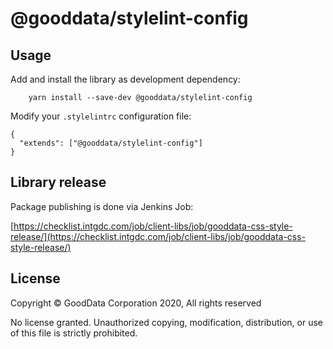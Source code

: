 # @gooddata/stylelint-config

## Usage
Add and install the library as development dependency:
```
    yarn install --save-dev @gooddata/stylelint-config
```
Modify your `.stylelintrc` configuration file:
```
{
  "extends": ["@gooddata/stylelint-config"]
}
```

## Library release

Package publishing is done via Jenkins Job:

[https://checklist.intgdc.com/job/client-libs/job/gooddata-css-style-release/](https://checklist.intgdc.com/job/client-libs/job/gooddata-css-style-release/)

## License
Copyright © GoodData Corporation 2020, All rights reserved

No license granted.  Unauthorized copying, modification, distribution, or use of this file is strictly prohibited.  

